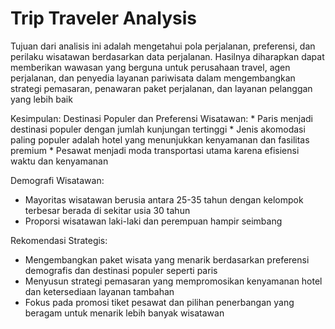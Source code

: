 # Trip Traveler Analysis
<p>Tujuan dari analisis ini adalah mengetahui pola perjalanan, preferensi, dan perilaku wisatawan berdasarkan data perjalanan. Hasilnya diharapkan dapat memberikan wawasan yang berguna untuk perusahaan travel, agen perjalanan, dan penyedia layanan pariwisata dalam mengembangkan strategi pemasaran, penawaran paket perjalanan, dan layanan pelanggan yang lebih baik </p>

<p>Kesimpulan: 
Destinasi Populer dan Preferensi Wisatawan:
* Paris menjadi destinasi populer dengan jumlah kunjungan tertinggi
* Jenis akomodasi paling populer adalah hotel yang menunjukkan kenyamanan dan fasilitas premium
* Pesawat menjadi moda transportasi utama karena efisiensi waktu dan kenyamanan

Demografi Wisatawan:
* Mayoritas wisatawan berusia antara 25-35 tahun dengan kelompok terbesar berada di sekitar usia 30 tahun
* Proporsi wisatawan laki-laki dan perempuan hampir seimbang

Rekomendasi Strategis:
* Mengembangkan paket wisata yang menarik berdasarkan preferensi demografis dan destinasi populer seperti paris
* Menyusun strategi pemasaran yang mempromosikan kenyamanan hotel dan ketersediaan layanan tambahan
* Fokus pada promosi tiket pesawat dan pilihan penerbangan yang beragam untuk menarik lebih banyak wisatawan
 </p>
